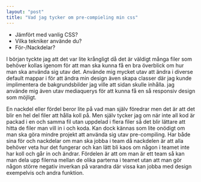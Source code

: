 ```yaml
---
layout: "post" 
title: "Vad jag tycker om pre-compieling min css" 
---
```

* Jämfört med vanlig CSS?
* Vilka tekniker använde du?
* För-/Nackdelar?

I början tyckte jag att det var lite krångligt då det är väldigt många filer som behöver kollas igenom 
för att man ska kunna få en bra överblick om hur man ska använda sig utav det.
Använde mig mycket utav att ändra i diverse default mappar i för att ändra min design även skapa classer där jag 
kunde implimentera de bakgrundsbilder jag ville att sidan skulle inhålla. 
jag använde mig även utav mediaquerys för att kunna få en så responsiv design som möjligt. 

En nackdel eller fördel beror lite på vad man själv föredrar men det är att det blir en hel del filer att hålla koll på.
Men själv tycker jag om när inte all kod är packad i en och samma fil utan uppdelad i flera filer så det blir lättare att hitta 
de filer man vill in i och koda.  Kan dock kännas som lite onödigt om man ska göra mindre projekt att använda sig utav pre-compiling. 
Har både sina för och nackdelar om man ska jobba i team då nackdelen är att alla behöver veta hur det fungerar och kan lätt bli kaos om 
någon i teamet inte har koll och går in och ändrar. Fördelen är att om man är ett team så kan man dela upp filerna mellan de olika parterna i teamet utan att man gör någon större negativ inverkan på varandra där vissa kan jobba med design exempelvis och andra funktion.